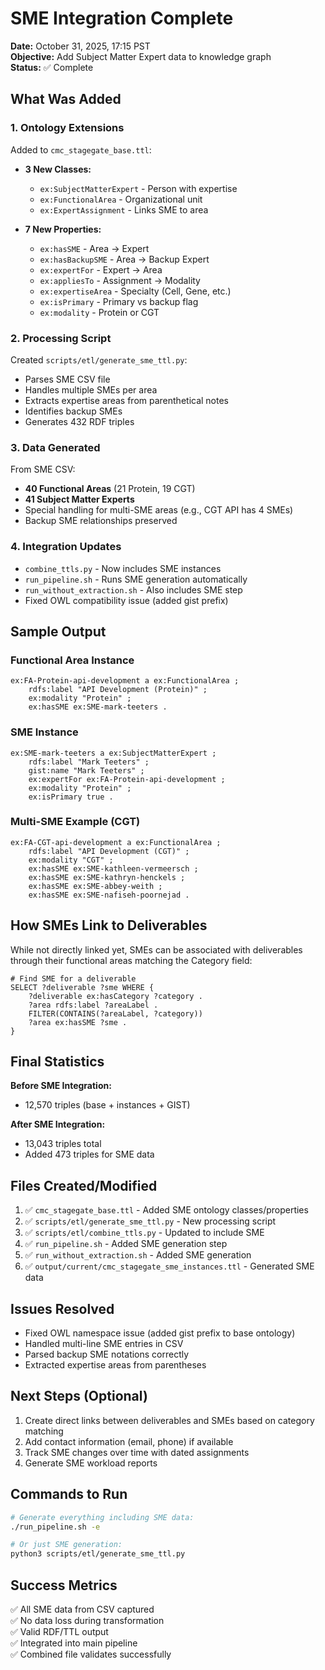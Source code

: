 # SME Integration Complete
**Date:** October 31, 2025, 17:15 PST  
**Objective:** Add Subject Matter Expert data to knowledge graph  
**Status:** ✅ Complete

## What Was Added

### 1. Ontology Extensions
Added to `cmc_stagegate_base.ttl`:
- **3 New Classes:**
  - `ex:SubjectMatterExpert` - Person with expertise
  - `ex:FunctionalArea` - Organizational unit
  - `ex:ExpertAssignment` - Links SME to area

- **7 New Properties:**
  - `ex:hasSME` - Area → Expert
  - `ex:hasBackupSME` - Area → Backup Expert
  - `ex:expertFor` - Expert → Area
  - `ex:appliesTo` - Assignment → Modality
  - `ex:expertiseArea` - Specialty (Cell, Gene, etc.)
  - `ex:isPrimary` - Primary vs backup flag
  - `ex:modality` - Protein or CGT

### 2. Processing Script
Created `scripts/etl/generate_sme_ttl.py`:
- Parses SME CSV file
- Handles multiple SMEs per area
- Extracts expertise areas from parenthetical notes
- Identifies backup SMEs
- Generates 432 RDF triples

### 3. Data Generated
From SME CSV:
- **40 Functional Areas** (21 Protein, 19 CGT)
- **41 Subject Matter Experts**
- Special handling for multi-SME areas (e.g., CGT API has 4 SMEs)
- Backup SME relationships preserved

### 4. Integration Updates
- `combine_ttls.py` - Now includes SME instances
- `run_pipeline.sh` - Runs SME generation automatically
- `run_without_extraction.sh` - Also includes SME step
- Fixed OWL compatibility issue (added gist prefix)

## Sample Output

### Functional Area Instance
```turtle
ex:FA-Protein-api-development a ex:FunctionalArea ;
    rdfs:label "API Development (Protein)" ;
    ex:modality "Protein" ;
    ex:hasSME ex:SME-mark-teeters .
```

### SME Instance
```turtle
ex:SME-mark-teeters a ex:SubjectMatterExpert ;
    rdfs:label "Mark Teeters" ;
    gist:name "Mark Teeters" ;
    ex:expertFor ex:FA-Protein-api-development ;
    ex:modality "Protein" ;
    ex:isPrimary true .
```

### Multi-SME Example (CGT)
```turtle
ex:FA-CGT-api-development a ex:FunctionalArea ;
    rdfs:label "API Development (CGT)" ;
    ex:modality "CGT" ;
    ex:hasSME ex:SME-kathleen-vermeersch ;
    ex:hasSME ex:SME-kathryn-henckels ;
    ex:hasSME ex:SME-abbey-weith ;
    ex:hasSME ex:SME-nafiseh-poornejad .
```

## How SMEs Link to Deliverables

While not directly linked yet, SMEs can be associated with deliverables through their functional areas matching the Category field:

```sparql
# Find SME for a deliverable
SELECT ?deliverable ?sme WHERE {
    ?deliverable ex:hasCategory ?category .
    ?area rdfs:label ?areaLabel .
    FILTER(CONTAINS(?areaLabel, ?category))
    ?area ex:hasSME ?sme .
}
```

## Final Statistics

**Before SME Integration:**
- 12,570 triples (base + instances + GIST)

**After SME Integration:**
- 13,043 triples total
- Added 473 triples for SME data

## Files Created/Modified
1. ✅ `cmc_stagegate_base.ttl` - Added SME ontology classes/properties
2. ✅ `scripts/etl/generate_sme_ttl.py` - New processing script
3. ✅ `scripts/etl/combine_ttls.py` - Updated to include SME
4. ✅ `run_pipeline.sh` - Added SME generation step
5. ✅ `run_without_extraction.sh` - Added SME generation
6. ✅ `output/current/cmc_stagegate_sme_instances.ttl` - Generated SME data

## Issues Resolved
- Fixed OWL namespace issue (added gist prefix to base ontology)
- Handled multi-line SME entries in CSV
- Parsed backup SME notations correctly
- Extracted expertise areas from parentheses

## Next Steps (Optional)
1. Create direct links between deliverables and SMEs based on category matching
2. Add contact information (email, phone) if available
3. Track SME changes over time with dated assignments
4. Generate SME workload reports

## Commands to Run
```bash
# Generate everything including SME data:
./run_pipeline.sh -e

# Or just SME generation:
python3 scripts/etl/generate_sme_ttl.py
```

## Success Metrics
✅ All SME data from CSV captured  
✅ No data loss during transformation  
✅ Valid RDF/TTL output  
✅ Integrated into main pipeline  
✅ Combined file validates successfully
